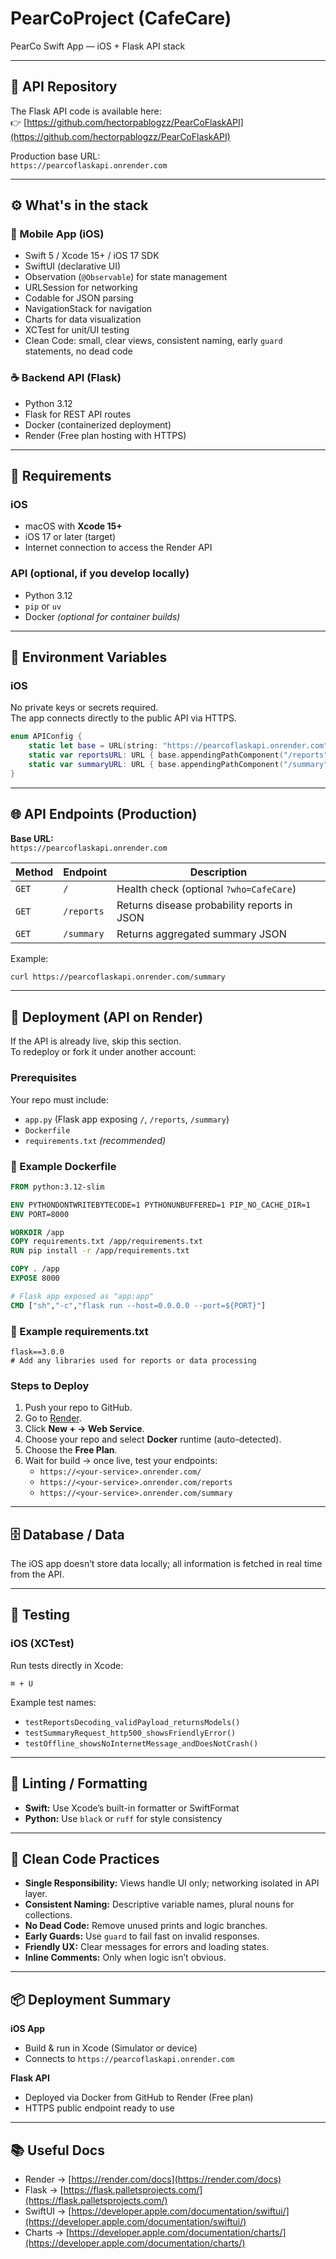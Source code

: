 # PearCoProject (CafeCare)

PearCo Swift App — iOS + Flask API stack

---

## 📡 API Repository

The Flask API code is available here:  
👉 [https://github.com/hectorpablogzz/PearCoFlaskAPI](https://github.com/hectorpablogzz/PearCoFlaskAPI)

Production base URL:  
`https://pearcoflaskapi.onrender.com`

---

## ⚙️ What's in the stack

### 🧭 Mobile App (iOS)
- Swift 5 / Xcode 15+ / iOS 17 SDK  
- SwiftUI (declarative UI)  
- Observation (`@Observable`) for state management  
- URLSession for networking  
- Codable for JSON parsing  
- NavigationStack for navigation  
- Charts for data visualization  
- XCTest for unit/UI testing  
- Clean Code: small, clear views, consistent naming, early `guard` statements, no dead code  

### ☕ Backend API (Flask)
- Python 3.12  
- Flask for REST API routes  
- Docker (containerized deployment)  
- Render (Free plan hosting with HTTPS)  

---

## 🧩 Requirements

### iOS
- macOS with **Xcode 15+**  
- iOS 17 or later (target)  
- Internet connection to access the Render API  

### API (optional, if you develop locally)
- Python 3.12  
- `pip` or `uv`  
- Docker *(optional for container builds)*  

---

## 🔐 Environment Variables

### iOS
No private keys or secrets required.  
The app connects directly to the public API via HTTPS.

```swift
enum APIConfig {
    static let base = URL(string: "https://pearcoflaskapi.onrender.com")!
    static var reportsURL: URL { base.appendingPathComponent("/reports") }
    static var summaryURL: URL { base.appendingPathComponent("/summary") }
}
```

---

## 🌐 API Endpoints (Production)

**Base URL:**  
`https://pearcoflaskapi.onrender.com`

| Method | Endpoint | Description |
|--------|-----------|-------------|
| `GET` | `/` | Health check (optional `?who=CafeCare`) |
| `GET` | `/reports` | Returns disease probability reports in JSON |
| `GET` | `/summary` | Returns aggregated summary JSON |

Example:  
```bash
curl https://pearcoflaskapi.onrender.com/summary
```

---

## 🚀 Deployment (API on Render)

If the API is already live, skip this section.  
To redeploy or fork it under another account:

### Prerequisites
Your repo must include:
- `app.py` (Flask app exposing `/`, `/reports`, `/summary`)
- `Dockerfile`
- `requirements.txt` *(recommended)*

### 🐳 Example Dockerfile
```dockerfile
FROM python:3.12-slim

ENV PYTHONDONTWRITEBYTECODE=1 PYTHONUNBUFFERED=1 PIP_NO_CACHE_DIR=1
ENV PORT=8000

WORKDIR /app
COPY requirements.txt /app/requirements.txt
RUN pip install -r /app/requirements.txt

COPY . /app
EXPOSE 8000

# Flask app exposed as "app:app"
CMD ["sh","-c","flask run --host=0.0.0.0 --port=${PORT}"]
```

### 🧾 Example requirements.txt
```
flask==3.0.0
# Add any libraries used for reports or data processing
```

### Steps to Deploy
1. Push your repo to GitHub.  
2. Go to [Render](https://render.com).  
3. Click **New + → Web Service**.  
4. Choose your repo and select **Docker** runtime (auto-detected).  
5. Choose the **Free Plan**.  
6. Wait for build → once live, test your endpoints:
   - `https://<your-service>.onrender.com/`
   - `https://<your-service>.onrender.com/reports`
   - `https://<your-service>.onrender.com/summary`

---

## 🗄️ Database / Data
The iOS app doesn’t store data locally; all information is fetched in real time from the API.  

---

## 🧪 Testing

### iOS (XCTest)
Run tests directly in Xcode:
```
⌘ + U
```
Example test names:
- `testReportsDecoding_validPayload_returnsModels()`
- `testSummaryRequest_http500_showsFriendlyError()`
- `testOffline_showsNoInternetMessage_andDoesNotCrash()`

---

## 🧹 Linting / Formatting
- **Swift:** Use Xcode’s built-in formatter or SwiftFormat  
- **Python:** Use `black` or `ruff` for style consistency  

---

## 🧼 Clean Code Practices
- **Single Responsibility:** Views handle UI only; networking isolated in API layer.  
- **Consistent Naming:** Descriptive variable names, plural nouns for collections.  
- **No Dead Code:** Remove unused prints and logic branches.  
- **Early Guards:** Use `guard` to fail fast on invalid responses.  
- **Friendly UX:** Clear messages for errors and loading states.  
- **Inline Comments:** Only when logic isn’t obvious.  

---

## 📦 Deployment Summary

**iOS App**
- Build & run in Xcode (Simulator or device)  
- Connects to `https://pearcoflaskapi.onrender.com`

**Flask API**
- Deployed via Docker from GitHub to Render (Free plan)  
- HTTPS public endpoint ready to use  

---

## 📚 Useful Docs
- Render → [https://render.com/docs](https://render.com/docs)  
- Flask → [https://flask.palletsprojects.com/](https://flask.palletsprojects.com/)  
- SwiftUI → [https://developer.apple.com/documentation/swiftui/](https://developer.apple.com/documentation/swiftui/)  
- Charts → [https://developer.apple.com/documentation/charts/](https://developer.apple.com/documentation/charts/)  


